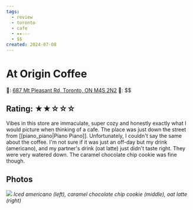 ```yaml
---
tags:
  - review
  - toronto
  - cafe
  - ★★☆☆☆
  - $$
created: 2024-07-08
---
```


# At Origin Coffee

📌: [687 Mt Pleasant Rd, Toronto, ON M4S 2N2](https://maps.app.goo.gl/AZsrwbtBjPeb11C96)
💸: \$\$

## Rating: ★★☆☆☆

Vibes in this store are immaculate, super cozy and honestly exactly what I would picture when thinking of a cafe. The place was just down the street from [[piano_piano|Piano Piano]]. Unfortunately, I couldn't say the same about the coffee. I'm not sure if it was just an off-day but my drink (americano), and my partner's drink (oat latte) just didn't taste right. They were very watered down. The caramel chocolate chip cookie was fine though.

## Photos

![](https://res.cloudinary.com/drwjkxxud/image/upload/v1721090830/E1D84FF5-819D-4ACF-BE35-A4B9D3D82B06_xdsye0.jpg)
*Iced americano (left), caramel chocolate chip cookie (middle), oat latte (right)*